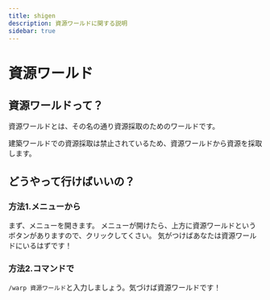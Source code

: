 ```yaml
---
title: shigen
description: 資源ワールドに関する説明
sidebar: true
---
```

# 資源ワールド

## 資源ワールドって？

資源ワールドとは、その名の通り資源採取のためのワールドです。

建築ワールドでの資源採取は禁止されているため、資源ワールドから資源を採取します。

## どうやって行けばいいの？

### 方法1.メニューから

まず、メニューを開きます。
メニューが開けたら、上方に資源ワールドというボタンがありますので、クリックしてくさい。
気がつけばあなたは資源ワールドにいるはずです！

### 方法2.コマンドで

`/warp 資源ワールド`と入力しましょう。気づけば資源ワールドです！
